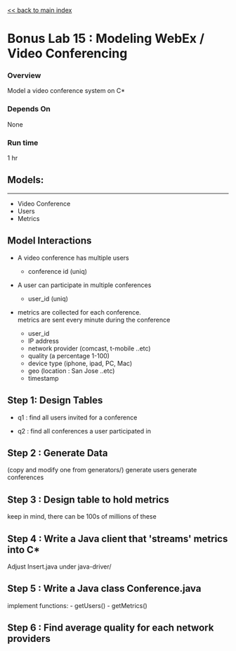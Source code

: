 <link rel='stylesheet' href='../assets/css/main.css'/>

[<< back to main index](../README.md) 

Bonus Lab 15 : Modeling WebEx / Video Conferencing
====================

### Overview
Model a video conference system on C*

### Depends On 
None

### Run time
1 hr

## Models:
----------------------------
* Video Conference
* Users
* Metrics

## Model Interactions
* A video conference has multiple users
    * conference id  (uniq)

* A user can participate in multiple conferences
    * user_id (uniq)

* metrics are collected for each conference.  
  metrics are sent every minute during the conference
    * user_id
    * IP address
    * network provider (comcast, t-mobile ..etc)
    * quality  (a percentage 1-100)
    * device type (iphone, ipad, PC, Mac)
    * geo (location : San Jose ..etc)
    * timestamp


## Step 1: Design Tables

* q1 : find all users invited for a conference

* q2 : find all conferences a user participated in


## Step 2 : Generate Data
(copy and modify one from generators/)
generate users
generate conferences


## Step 3 : Design table to hold metrics
keep in mind, there can be 100s of millions of these


## Step 4 : Write a Java client that 'streams' metrics into C*
Adjust  Insert.java under java-driver/


## Step 5 :  Write a Java class  Conference.java
implement functions:
    - getUsers()
    - getMetrics()


## Step 6 : Find average quality for each network providers